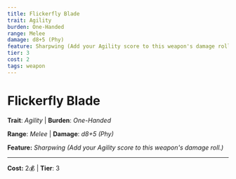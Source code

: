 ```yaml
---
title: Flickerfly Blade
trait: Agility
burden: One-Handed
range: Melee
damage: d8+5 (Phy)
feature: Sharpwing (Add your Agility score to this weapon's damage roll.)
tier: 3
cost: 2
tags: weapon
---
```

# Flickerfly Blade

**Trait**: _Agility_ | **Burden**: _One-Handed_

**Range**: _Melee_ | **Damage**: _d8+5 (Phy)_

**Feature:** _Sharpwing (Add your Agility score to this weapon's damage roll.)_

___
**Cost:** 2💰 | **Tier**: 3

